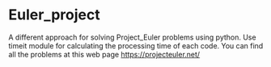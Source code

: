 # Euler_project
A different approach for solving Project_Euler problems using python. Use timeit module for calculating the processing time of each code. You can find all the problems at this web page https://projecteuler.net/
